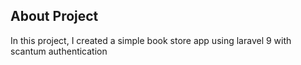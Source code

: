 
## About Project

In this project, I created a simple book store app using laravel 9 with scantum authentication



